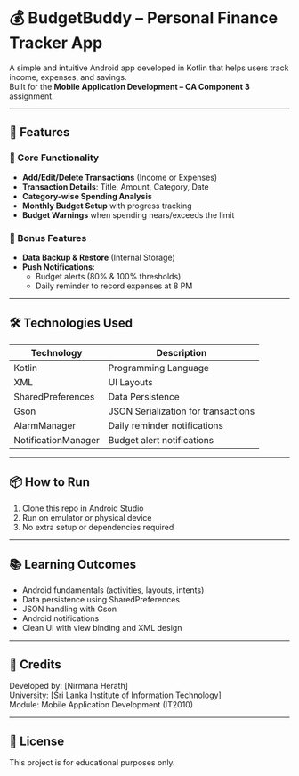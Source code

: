 # 💰 BudgetBuddy – Personal Finance Tracker App

A simple and intuitive Android app developed in Kotlin that helps users track income, expenses, and savings.  
Built for the **Mobile Application Development – CA Component 3** assignment.

---

## 📱 Features

### 🔹 Core Functionality
- **Add/Edit/Delete Transactions** (Income or Expenses)
- **Transaction Details**: Title, Amount, Category, Date
- **Category-wise Spending Analysis**
- **Monthly Budget Setup** with progress tracking
- **Budget Warnings** when spending nears/exceeds the limit

### 🔹 Bonus Features
- **Data Backup & Restore** (Internal Storage)
- **Push Notifications**:
  - Budget alerts (80% & 100% thresholds)
  - Daily reminder to record expenses at 8 PM

---

## 🛠️ Technologies Used

| Technology           | Description                        |
|----------------------|------------------------------------|
| Kotlin               | Programming Language               |
| XML                  | UI Layouts                         |
| SharedPreferences    | Data Persistence                   |
| Gson                 | JSON Serialization for transactions|
| AlarmManager         | Daily reminder notifications       |
| NotificationManager  | Budget alert notifications         |

---

## 📦 How to Run

1. Clone this repo in Android Studio
2. Run on emulator or physical device
3. No extra setup or dependencies required

---

## 📚 Learning Outcomes

- Android fundamentals (activities, layouts, intents)
- Data persistence using SharedPreferences
- JSON handling with Gson
- Android notifications
- Clean UI with view binding and XML design

---

## 📧 Credits

Developed by: [Nirmana Herath]  
University: [Sri Lanka Institute of Information Technology]  
Module: Mobile Application Development (IT2010)

---

## 📜 License

This project is for educational purposes only.

